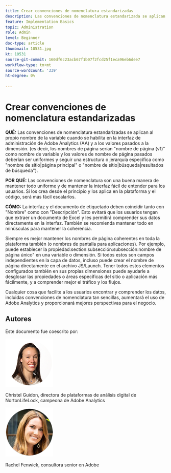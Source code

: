 ```yaml
---
title: Crear convenciones de nomenclatura estandarizadas
description: Las convenciones de nomenclatura estandarizada se aplican al propio nombre de la variable cuando se habilita en la interfaz de usuario de administración de AA y a los valores pasados a la dimensión.
feature: Implementation Basics
topic: Administration
role: Admin
level: Beginner
doc-type: article
thumbnail: 10531.jpg
kt: 10531
source-git-commit: 160df6c23acb67f1b07f2fcd25f1eca96eb6dee7
workflow-type: tm+mt
source-wordcount: '339'
ht-degree: 0%

---
```



# Crear convenciones de nomenclatura estandarizadas

**QUÉ:** Las convenciones de nomenclatura estandarizadas se aplican al propio nombre de la variable cuando se habilita en la interfaz de administración de Adobe Analytics (AA) y a los valores pasados a la dimensión. (es decir, los nombres de página serían &quot;nombre de página (v1)&quot; como nombre de variable y los valores de nombre de página pasados deberían ser uniformes y seguir una estructura o jerarquía específica como &quot;nombre de sitio|página principal&quot; o &quot;nombre de sitio|búsqueda|resultados de búsqueda&quot;).

**POR QUÉ:** Las convenciones de nomenclatura son una buena manera de mantener todo uniforme y de mantener la interfaz fácil de entender para los usuarios. Si los crea desde el principio y los aplica en la plataforma y el código, será más fácil escalarlos.

**CÓMO:** La interfaz y el documento de etiquetado deben coincidir tanto con &quot;Nombre&quot; como con &quot;Descripción&quot;. Esto evitará que los usuarios tengan que extraer un documento de Excel y les permitirá comprender sus datos directamente en la interfaz. También se recomienda mantener todo en minúsculas para mantener la coherencia.

Siempre es mejor mantener los nombres de página coherentes en toda la plataforma también (o nombres de pantalla para aplicaciones). Por ejemplo, puede establecer la propiedad:section:subsección:subsección:nombre de página único&quot; en una variable o dimensión. Si todos estos son campos independientes en la capa de datos, incluso puede crear el nombre de página directamente en el archivo JS/Launch. Tener todos estos elementos configurados también en sus propias dimensiones puede ayudarle a desglosar las propiedades o áreas específicas del sitio o aplicación más fácilmente, y a comprender mejor el tráfico y los flujos.

Cualquier cosa que facilite a los usuarios encontrar y comprender los datos, incluidas convenciones de nomenclatura tan sencillas, aumentará el uso de Adobe Analytics y proporcionará mejores perspectivas para el negocio.

## Autores

Este documento fue coescrito por:

![Christel Guidon](assets/Christel-Headshot-150.png)

Christel Guidon, directora de plataformas de análisis digital de NortonLifeLock, campeona de Adobe Analytics

![Rachel Fenwick](assets/Rachel-Fenwick-150.png)

Rachel Fenwick, consultora senior en Adobe
